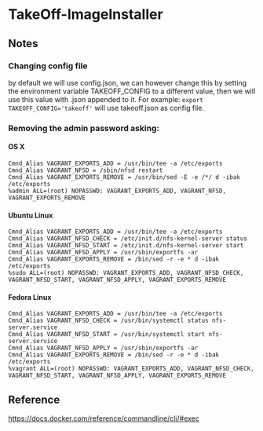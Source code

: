 TakeOff-ImageInstaller
=====================

## Notes
### Changing config file
by default we will use config.json, we can however change this by setting the environment variable TAKEOFF_CONFIG to a different value, then we will use this value with .json appended to it. For example: `export TAKEOFF_CONFIG='takeoff'` will use takeoff.json as config file.

### Removing the admin password asking:
#### OS X
    Cmnd_Alias VAGRANT_EXPORTS_ADD = /usr/bin/tee -a /etc/exports
    Cmnd_Alias VAGRANT_NFSD = /sbin/nfsd restart
    Cmnd_Alias VAGRANT_EXPORTS_REMOVE = /usr/bin/sed -E -e /*/ d -ibak /etc/exports
    %admin ALL=(root) NOPASSWD: VAGRANT_EXPORTS_ADD, VAGRANT_NFSD, VAGRANT_EXPORTS_REMOVE

#### Ubuntu Linux
    Cmnd_Alias VAGRANT_EXPORTS_ADD = /usr/bin/tee -a /etc/exports
    Cmnd_Alias VAGRANT_NFSD_CHECK = /etc/init.d/nfs-kernel-server status
    Cmnd_Alias VAGRANT_NFSD_START = /etc/init.d/nfs-kernel-server start
    Cmnd_Alias VAGRANT_NFSD_APPLY = /usr/sbin/exportfs -ar
    Cmnd_Alias VAGRANT_EXPORTS_REMOVE = /bin/sed -r -e * d -ibak /etc/exports
    %sudo ALL=(root) NOPASSWD: VAGRANT_EXPORTS_ADD, VAGRANT_NFSD_CHECK, VAGRANT_NFSD_START, VAGRANT_NFSD_APPLY, VAGRANT_EXPORTS_REMOVE

#### Fedora Linux
    Cmnd_Alias VAGRANT_EXPORTS_ADD = /usr/bin/tee -a /etc/exports
    Cmnd_Alias VAGRANT_NFSD_CHECK = /usr/bin/systemctl status nfs-server.service
    Cmnd_Alias VAGRANT_NFSD_START = /usr/bin/systemctl start nfs-server.service
    Cmnd_Alias VAGRANT_NFSD_APPLY = /usr/sbin/exportfs -ar
    Cmnd_Alias VAGRANT_EXPORTS_REMOVE = /bin/sed -r -e * d -ibak /etc/exports
    %vagrant ALL=(root) NOPASSWD: VAGRANT_EXPORTS_ADD, VAGRANT_NFSD_CHECK, VAGRANT_NFSD_START, VAGRANT_NFSD_APPLY, VAGRANT_EXPORTS_REMOVE

## Reference
https://docs.docker.com/reference/commandline/cli/#exec

